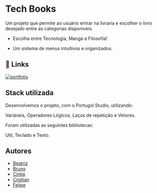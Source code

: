 
<h1>Tech Books</h1>

Um projeto que permite ao usuário entrar na livraria e escolher o livro desejado entre as categorias disponiveis.

* Escolha entre Tecnologia, Mangá e Filosofia!

* Um sistema de menus intuitivos e organizados.


## 🔗 Links
[![portfolio](https://img.shields.io/badge/portfolio-000?style=for-the-badge&logo=ko-fi&logoColor=white)](https://github.com/FelipeSutter/TrabFinalPortugol/tree/main)



## Stack utilizada

Desenvolvemos o projeto, com o Portugol Studio, utilizando:

Variáveis, Operadores Lógicos, Laços de repetição e Vetores.

Foram utilizadas as seguintes bibliotecas:

Util, Teclado e Texto.


## Autores

- [Beatriz](https://github.com/beabarcel)
- [Bruno](https://github.com/brunolimaptr)
- [Cintia](https://github.com/Cintiaaaa)
- [Cristian](https://github.com/leignel)
- [Felipe](https://github.com/FelipeSutter)


